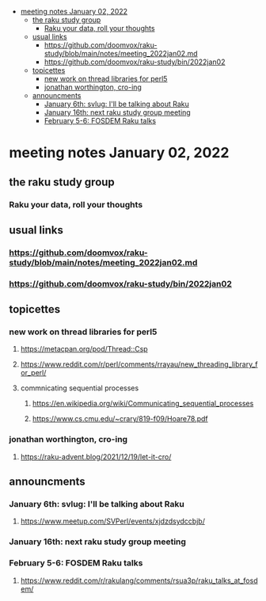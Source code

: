 - [meeting notes January 02, 2022](#org33c3312)
  - [the raku study group](#org694bc19)
    - [Raku your data, roll your thoughts](#orgf0e5148)
  - [usual links](#orgf426f82)
    - [<https://github.com/doomvox/raku-study/blob/main/notes/meeting_2022jan02.md>](#orga2005c1)
    - [<https://github.com/doomvox/raku-study/bin/2022jan02>](#org4dff4c3)
  - [topicettes](#orgd1e024f)
    - [new work on thread libraries for perl5](#orgc7109bc)
    - [jonathan worthington, cro-ing](#orgaebd800)
  - [announcments](#org34c84a2)
    - [January 6th: svlug: I'll be talking about Raku](#org85e3896)
    - [January 16th: next raku study group meeting](#orgaf0535f)
    - [February 5-6: FOSDEM Raku talks](#orga348d4a)


<a id="org33c3312"></a>

# meeting notes January 02, 2022


<a id="org694bc19"></a>

## the raku study group


<a id="orgf0e5148"></a>

### Raku your data, roll your thoughts


<a id="orgf426f82"></a>

## usual links


<a id="orga2005c1"></a>

### <https://github.com/doomvox/raku-study/blob/main/notes/meeting_2022jan02.md>


<a id="org4dff4c3"></a>

### <https://github.com/doomvox/raku-study/bin/2022jan02>


<a id="orgd1e024f"></a>

## topicettes


<a id="orgc7109bc"></a>

### new work on thread libraries for perl5

1.  <https://metacpan.org/pod/Thread::Csp>

2.  <https://www.reddit.com/r/perl/comments/rrayau/new_threading_library_for_perl/>

3.  commnicating sequential processes

    1.  <https://en.wikipedia.org/wiki/Communicating_sequential_processes>
    
    2.  <https://www.cs.cmu.edu/~crary/819-f09/Hoare78.pdf>


<a id="orgaebd800"></a>

### jonathan worthington, cro-ing

1.  <https://raku-advent.blog/2021/12/19/let-it-cro/>


<a id="org34c84a2"></a>

## announcments


<a id="org85e3896"></a>

### January 6th: svlug: I'll be talking about Raku

1.  <https://www.meetup.com/SVPerl/events/xjdzdsydccbjb/>


<a id="orgaf0535f"></a>

### January 16th: next raku study group meeting


<a id="orga348d4a"></a>

### February 5-6: FOSDEM Raku talks

1.  <https://www.reddit.com/r/rakulang/comments/rsua3p/raku_talks_at_fosdem/>

